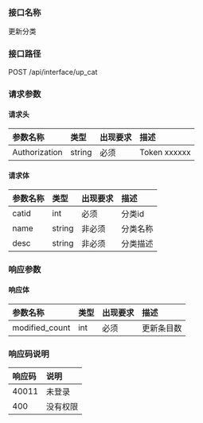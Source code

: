 ### 接口名称
更新分类

### 接口路径
POST /api/interface/up_cat

### 请求参数

#### 请求头

参数名称      | 类型   | 出现要求 | 描述
:-------------|:-------|:-------|:------------
Authorization | string | 必须     | Token xxxxxx

#### 请求体

参数名称 | 类型   | 出现要求 | 描述
:--------|:-------|:-------|:----
catid    | int    | 必须     | 分类id
name     | string | 非必须   | 分类名称
desc     | string | 非必须   | 分类描述

### 响应参数

#### 响应体

参数名称      | 类型 | 出现要求 | 描述
:-------------|:-----|:-------|:-----
modified_count | int  | 必须     | 更新条目数

### 响应码说明

响应码 | 说明
:------|:----
40011  | 未登录
400    | 没有权限